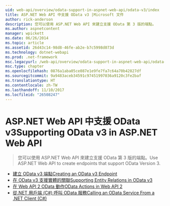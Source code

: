 ```yaml
---
uid: web-api/overview/odata-support-in-aspnet-web-api/odata-v3/index
title: ASP.NET Web API 中支援 OData v3 |Microsoft 文件
author: rick-anderson
description: 您可以使用 ASP.NET Web API 來建立支援 OData 第 3 版的端點。
ms.author: aspnetcontent
manager: wpickett
ms.date: 06/26/2014
ms.topic: article
ms.assetid: 26d43c14-98d8-46fe-ab2e-b7c5998d073d
ms.technology: dotnet-webapi
ms.prod: .net-framework
msc.legacyurl: /web-api/overview/odata-support-in-aspnet-web-api/odata-v3
msc.type: chapter
ms.openlocfilehash: 0876a1aba05ce087e1e9fe7fa7c64a70b42827df
ms.sourcegitcommit: 9a9483aceb34591c97451997036a9120c3fe2baf
ms.translationtype: HT
ms.contentlocale: zh-TW
ms.lasthandoff: 11/10/2017
ms.locfileid: "26508247"
---
```

<a name="supporting-odata-v3-in-aspnet-web-api"></a><span data-ttu-id="d47ac-103">ASP.NET Web API 中支援 OData v3</span><span class="sxs-lookup"><span data-stu-id="d47ac-103">Supporting OData v3 in ASP.NET Web API</span></span>
====================
> <span data-ttu-id="d47ac-104">您可以使用 ASP.NET Web API 來建立支援 OData 第 3 版的端點。</span><span class="sxs-lookup"><span data-stu-id="d47ac-104">Use ASP.NET Web API to create endpoints that support OData Version 3.</span></span>


- [<span data-ttu-id="d47ac-105">建立 OData v3 端點</span><span class="sxs-lookup"><span data-stu-id="d47ac-105">Creating an OData v3 Endpoint</span></span>](creating-an-odata-endpoint.md)
- [<span data-ttu-id="d47ac-106">在 OData v3 支援實體的關聯</span><span class="sxs-lookup"><span data-stu-id="d47ac-106">Supporting Entity Relations in OData v3</span></span>](working-with-entity-relations.md)
- [<span data-ttu-id="d47ac-107">在 Web API 2 OData 動作</span><span class="sxs-lookup"><span data-stu-id="d47ac-107">OData Actions in Web API 2</span></span>](odata-actions.md)
- [<span data-ttu-id="d47ac-108">從.NET 用戶端 (C#) 呼叫 OData 服務</span><span class="sxs-lookup"><span data-stu-id="d47ac-108">Calling an OData Service From a .NET Client (C#)</span></span>](calling-an-odata-service-from-a-net-client.md)
